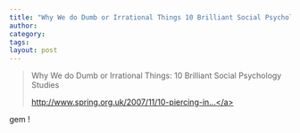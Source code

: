 ```yaml
---
title: "Why We do Dumb or Irrational Things 10 Brilliant Social Psychology Studies"
author:
category: 
tags: 
layout: post
---
```

<blockquote>

Why We do Dumb or Irrational Things: 10 Brilliant Social Psychology Studies

<a href="http://www.spring.org.uk/2007/11/10-piercing-insights-into-human-nature.php">http://www.spring.org.uk/2007/11/10-piercing-in...</a>

</blockquote>

gem !

